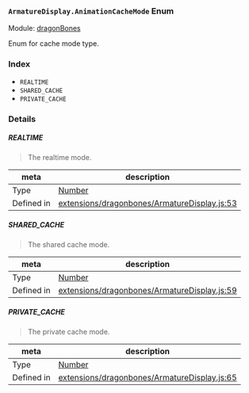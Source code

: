 ### `ArmatureDisplay.AnimationCacheMode` Enum



Module: [dragonBones](../modules/dragonBones.md)


Enum for cache mode type.


### Index
  - `REALTIME`
  - `SHARED_CACHE`
  - `PRIVATE_CACHE`

### Details


##### REALTIME

> The realtime mode.

| meta | description |
|------|-------------|
| Type | <a href="https://developer.mozilla.org/en/JavaScript/Reference/Global_Objects/Number" class="crosslink external" target="_blank">Number</a> |
| Defined in | [extensions/dragonbones/ArmatureDisplay.js:53](https://github.com/cocos-creator/engine/blob/26031bddd1aecdbf9bbdebe19ecaa672b1c35061/extensions/dragonbones/ArmatureDisplay.js#L53) |



##### SHARED_CACHE

> The shared cache mode.

| meta | description |
|------|-------------|
| Type | <a href="https://developer.mozilla.org/en/JavaScript/Reference/Global_Objects/Number" class="crosslink external" target="_blank">Number</a> |
| Defined in | [extensions/dragonbones/ArmatureDisplay.js:59](https://github.com/cocos-creator/engine/blob/26031bddd1aecdbf9bbdebe19ecaa672b1c35061/extensions/dragonbones/ArmatureDisplay.js#L59) |



##### PRIVATE_CACHE

> The private cache mode.

| meta | description |
|------|-------------|
| Type | <a href="https://developer.mozilla.org/en/JavaScript/Reference/Global_Objects/Number" class="crosslink external" target="_blank">Number</a> |
| Defined in | [extensions/dragonbones/ArmatureDisplay.js:65](https://github.com/cocos-creator/engine/blob/26031bddd1aecdbf9bbdebe19ecaa672b1c35061/extensions/dragonbones/ArmatureDisplay.js#L65) |


